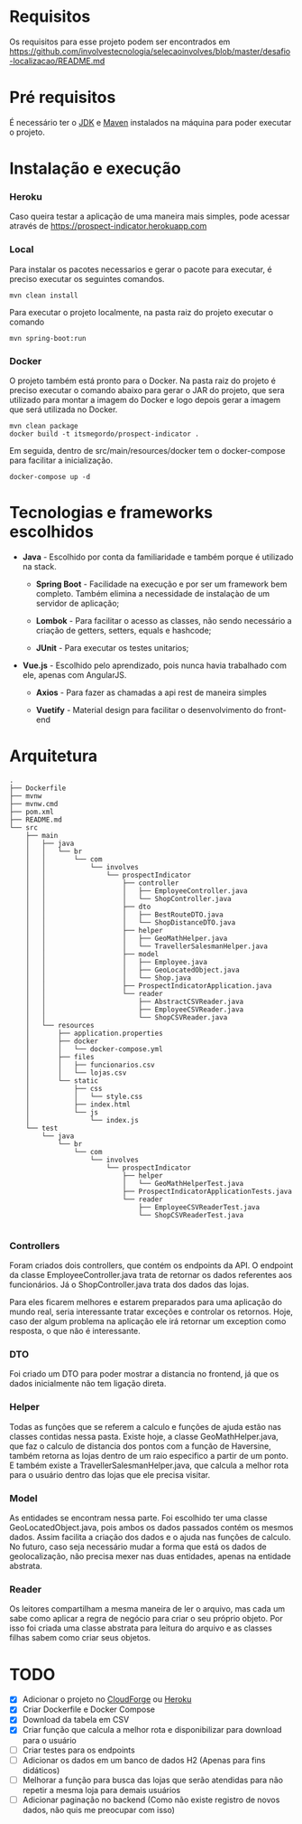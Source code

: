 # Requisitos

   Os requisitos para esse projeto podem ser encontrados em https://github.com/involvestecnologia/selecaoinvolves/blob/master/desafio-localizacao/README.md

# Pré requisitos

   É necessário ter o [JDK](https://docs.oracle.com/cd/E19182-01/820-7851/inst_cli_jdk_javahome_t/) e [Maven](https://maven.apache.org/install.html) instalados na máquina para poder executar o projeto.

# Instalação e execução
### Heroku

Caso queira testar a aplicação de uma maneira mais simples, pode acessar através de https://prospect-indicator.herokuapp.com

### Local

Para instalar os pacotes necessarios e gerar o pacote para executar, é preciso executar os seguintes comandos.

   ```
   mvn clean install
   ```

Para executar o projeto localmente, na pasta raiz do projeto executar o comando

   ```
   mvn spring-boot:run
   ```

### Docker

O projeto também está pronto para o Docker. Na pasta raiz do projeto é preciso executar o comando abaixo para gerar o JAR do projeto, que sera utilizado para montar a imagem do Docker e logo depois gerar a imagem que será utilizada no Docker.

   ```
   mvn clean package
   docker build -t itsmegordo/prospect-indicator .
   ```

Em seguida, dentro de src/main/resources/docker tem o docker-compose para facilitar a inicialização.

   ```
   docker-compose up -d
   ```
   
# Tecnologias e frameworks escolhidos

- **Java** - Escolhido por conta da familiaridade e também porque é utilizado na stack.

   - **Spring Boot** - Facilidade na execução e por ser um framework bem completo. Também elimina a necessidade de instalaçào de um servidor de aplicação; 

   - **Lombok** - Para facilitar o acesso as classes, não sendo necessário a criação de getters, setters, equals e hashcode;
   
   - **JUnit** - Para executar os testes unitarios;

- **Vue.js** - Escolhido pelo aprendizado, pois nunca havia trabalhado com ele, apenas com AngularJS.
   
   - **Axios** - Para fazer as chamadas a api rest de maneira simples

   - **Vuetify** - Material design para facilitar o desenvolvimento do front-end

# Arquitetura

``` 
.
├── Dockerfile
├── mvnw
├── mvnw.cmd
├── pom.xml
├── README.md
└── src
    ├── main
    │   ├── java
    │   │   └── br
    │   │       └── com
    │   │           └── involves
    │   │               └── prospectIndicator
    │   │                   ├── controller
    │   │                   │   ├── EmployeeController.java
    │   │                   │   └── ShopController.java
    │   │                   ├── dto
    │   │                   │   ├── BestRouteDTO.java
    │   │                   │   └── ShopDistanceDTO.java
    │   │                   ├── helper
    │   │                   │   ├── GeoMathHelper.java
    │   │                   │   └── TravellerSalesmanHelper.java
    │   │                   ├── model
    │   │                   │   ├── Employee.java
    │   │                   │   ├── GeoLocatedObject.java
    │   │                   │   └── Shop.java
    │   │                   ├── ProspectIndicatorApplication.java
    │   │                   └── reader
    │   │                       ├── AbstractCSVReader.java
    │   │                       ├── EmployeeCSVReader.java
    │   │                       └── ShopCSVReader.java
    │   └── resources
    │       ├── application.properties
    │       ├── docker
    │       │   └── docker-compose.yml
    │       ├── files
    │       │   ├── funcionarios.csv
    │       │   └── lojas.csv
    │       └── static
    │           ├── css
    │           │   └── style.css
    │           ├── index.html
    │           └── js
    │               └── index.js
    └── test
        └── java
            └── br
                └── com
                    └── involves
                        └── prospectIndicator
                            ├── helper
                            │   └── GeoMathHelperTest.java
                            ├── ProspectIndicatorApplicationTests.java
                            └── reader
                                ├── EmployeeCSVReaderTest.java
                                └── ShopCSVReaderTest.java


```

### Controllers

Foram criados dois controllers, que contém os endpoints da API. O endpoint da classe EmployeeController.java trata de retornar os dados referentes aos funcionários. Já o ShopController.java trata dos dados das lojas.

Para eles ficarem melhores e estarem preparados para uma aplicação do mundo real, seria interessante tratar exceções e controlar os retornos. Hoje, caso der algum problema na aplicação ele irá retornar um exception como resposta, o que não é interessante.

### DTO

Foi criado um DTO para poder mostrar a distancia no frontend, já que os dados inicialmente não tem ligação direta.

### Helper

Todas as funções que se referem a calculo e funções de ajuda estão nas classes contidas nessa pasta. 
Existe hoje, a classe GeoMathHelper.java, que faz o calculo de distancia dos pontos com a função de Haversine, também retorna as lojas dentro de um raio especifico a partir de um ponto. E também existe a TravellerSalesmanHelper.java, que calcula a melhor rota para o usuário dentro das lojas que ele precisa visitar.

### Model

As entidades se encontram nessa parte. Foi escolhido ter uma classe GeoLocatedObject.java, pois ambos os dados passados contém os mesmos dados. Assim facilita a criação dos dados e o ajuda nas funções de calculo. No futuro, caso seja necessário mudar a forma que está os dados de geolocalização, não precisa mexer nas duas entidades, apenas na entidade abstrata.

### Reader

Os leitores compartilham a mesma maneira de ler o arquivo, mas cada um sabe como aplicar a regra de negócio para criar o seu próprio objeto. Por isso foi criada uma classe abstrata para leitura do arquivo e as classes filhas sabem como criar seus objetos.

# TODO

- [x] Adicionar o projeto no [CloudForge](http://www.cloudforge.com) ou [Heroku](https://www.heroku.com) 
- [x] Criar Dockerfile e Docker Compose
- [x] Download da tabela em CSV
- [x] Criar função que calcula a melhor rota e disponibilizar para download para o usuário
- [ ] Criar testes para os endpoints
- [ ] Adicionar os dados em um banco de dados H2 (Apenas para fins didáticos)
- [ ] Melhorar a função para busca das lojas que serão atendidas para não repetir a mesma loja para demais usuários
- [ ] Adicionar paginação no backend (Como não existe registro de novos dados, não quis me preocupar com isso)